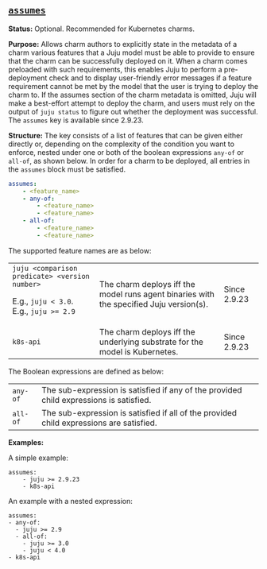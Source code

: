<a href="#heading--assumes"><h2 id="heading--assumes">`assumes`</h2></a>

**Status:** Optional. Recommended for Kubernetes charms.

**Purpose:** Allows charm authors to explicitly state in the metadata of a charm various features that a Juju model must be able to provide to ensure that the charm can be successfully deployed on it. When a charm comes preloaded with such requirements, this enables Juju to perform a pre-deployment check and to display user-friendly error messages if a feature requirement cannot be met by the model that the user is trying to deploy the charm to. If the assumes section of the charm metadata is omitted, Juju will make a best-effort attempt to deploy the charm, and users must rely on the output of `juju status` to figure out whether the deployment was successful. The `assumes` key is available since 2.9.23.

**Structure:** The key consists of a list of features that can be given either directly or, depending on the complexity of the condition you want to enforce, nested under one or both of the boolean expressions `any-of` or `all-of`, as shown below. In order for a charm to be deployed, all entries in the `assumes` block must be satisfied.

```yaml
assumes:
    - <feature_name>
    - any-of:
        - <feature_name>
        - <feature_name>
    - all-of:
        - <feature_name>
        - <feature_name>
```

 The supported feature names are as below:

||||
|- | - | - |
|`juju <comparison predicate> <version number>` <p> E.g., `juju < 3.0`. <br> E.g., `juju >= 2.9` |  The charm deploys iff the model runs agent binaries with the specified Juju version(s). |Since 2.9.23|
|`k8s-api` | The charm deploys iff the underlying substrate for the model is Kubernetes. |Since 2.9.23|

The Boolean expressions are defined as below:

|||
|-|-|
|`any-of`| The sub-expression is satisfied if any of the provided child expressions is satisfied.|
|`all-of` |   The sub-expression is satisfied if all of the provided child expressions are satisfied.|

**Examples:**

A simple example:

```text
assumes:
    - juju >= 2.9.23
    - k8s-api
```

An example with a nested expression:

```text
assumes:
- any-of:
  - juju >= 2.9
  - all-of:
    - juju >= 3.0
    - juju < 4.0
- k8s-api
```
